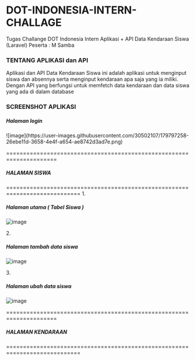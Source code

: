 # DOT-INDONESIA-INTERN-CHALLAGE
Tugas Challange DOT Indonesia Intern
Aplikasi + API Data Kendaraan Siswa (Laravel)
Peserta : M Samba

<h3>TENTANG APLIKASI dan API</h3>
Aplikasi dan API Data Kendaraan Siswa ini adalah aplikasi untuk menginput siswa dan absennya serta menginput kendaraan apa saja yang ia miliki. Dengan API yang  berfungsi untuk memfetch data kendaraan dan data siswa yang ada di dalam database
<h3>SCREENSHOT APLIKASI</h3>


<h5>Halaman login </h5>
![image](https://user-images.githubusercontent.com/30502107/179797258-26ebe11d-3658-4e4f-a654-ae8742d3ad7e.png)

=====================================================================<h5> HALAMAN SISWA </h5>============================================================================
1.<h5>Halaman utama  ( Tabel Siswa ) </h5>
![image](https://user-images.githubusercontent.com/30502107/179803318-e7fe9bdf-c23c-47f5-983e-49ef6405550b.png)

2.<h5> Halaman tambah data siswa </h5>
![image](https://user-images.githubusercontent.com/30502107/179803910-4c16a800-79ae-4c16-ad2a-13e64e73f046.png)


3.<h5> Halaman ubah data siswa </h5>
![image](https://user-images.githubusercontent.com/30502107/179803770-36ed8582-b384-46c7-b638-69d763f5a521.png)

=====================================================================<h5> HALAMAN KENDARAAN </h5>============================================================================




